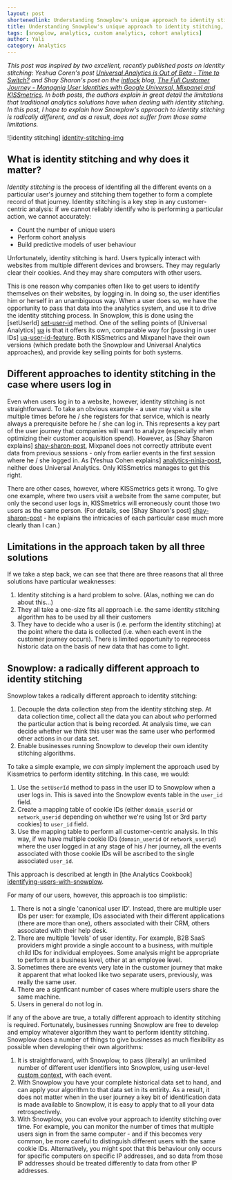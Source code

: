 ```yaml
---
layout: post
shortenedlink: Understanding Snowplow's unique approach to identity stitching
title: Understanding Snowplow's unique approach to identity stitching, including comparisons with Universal Analytics, Kissmetrics and Mixpanel
tags: [snowplow, analytics, custom analytics, cohort analytics]
author: Yali
category: Analytics
---
```


*This post was inspired by two excellent, recently published posts on identity stitching: Yeshua Coren's post [Universal Analytics is Out of Beta - Time to Switch?][analytics-ninja-post] and Shay Sharon's post on the [intlock][intlock] blog, [The Full Customer Journey - Managnig User Identities with Google Universal, Mixpanel and KISSmetrics][shay-sharon-post]. In both posts, the authors explain in great detail the limitations that traditional analytics solutions have when dealing with identity stitching. In this post, I hope to explain how Snowplow's approach to identity stitching is radically different, and as a result, does not suffer from those same limitations.*

![identity stitching] [identity-stitching-img]

## What is identity stitching and why does it matter?

*Identity stitching* is the process of identifing all the different events on a particular user's journey and stitching them together to form a complete record of that journey. Identity stitching is a key step in any customer-centric analysis: if we cannot reliably identify who is performing a particular action, we cannot accurately:

* Count the number of unique users 
* Perform cohort analysis 
* Build predictive models of user behaviour 

Unfortunately, identity stitching is hard. Users typically interact with websites from multiple different devices and browsers. They may regularly clear their cookies. And they may share computers with other users.

This is one reason why companies often like to get users to identify themselves on their websites, by logging in. In doing so, the user identifies him or herself in an unambiguous way. When a user does so, we have the opportunity to pass that data into the analytics system, and use it to drive the identity stitching process. In Snowplow, this is done using the [setUserId] [set-user-id] method. One of the selling points of [Universal Analytics] [ua] is that it offers its own, comparable way for [passing in user IDs] [ua-user-id-feature]. Both KISSmetrics and Mixpanel have their own versions (which predate both the Snowplow and Universal Analytics approaches), and provide key selling points for both systems.

<!--more-->

## Different approaches to identity stitching in the case where users log in

Even when users log in to a website, however, identity stitching is not straightforward. To take an obvious example - a user may visit a site multiple times before he / she registers for that service, which is nearly always a prerequisite before he / she can log in. This represents a key part of the user journey that companies will want to analyze (especially when optimizing their customer acquisition spend). However, as [Shay Sharon explains] [shay-sharon-post], Mixpanel does not correctly attribute event data from previous sessions - only from earlier events in the first session where he / she logged in. As [Yeshua Cohen explains] [analytics-ninja-post], neither does Universal Analytics. Only KISSmetrics manages to get this right.

There are other cases, however, where KISSmetrics gets it wrong. To give one example, where two users visit a website from the same computer, but only the second user logs in, KISSmetrics will erroneously count those two users as the same person. (For details, see [Shay Sharon's post] [shay-sharon-post] - he explains the intricacies of each particular case much more clearly than I can.)

## Limitations in the approach taken by all three solutions

If we take a step back, we can see that there are three reasons that all three solutions have particular weaknesses:

1. Identity stitching is a hard problem to solve. (Alas, nothing we can do about this...)
2. They all take a one-size fits all approach i.e. the same identity stitching algorithm has to be used by all their customers
3. They have to decide who a user is (i.e. perform the identity stitching) at the point where the data is collected (i.e. when each event in the customer journey occurs). There is limited opportunity to reprocess historic data on the basis of new data that has come to light.

## Snowplow: a radically different approach to identity stitching

Snowplow takes a radically different approach to identity stitching:

1. Decouple the data collection step from the identity stitching step. At data collection time, collect all the data you can about *who* performed the particular action that is being recorded. At analysis time, we can decide whether we think this user was the same user who performed other actions in our data set.
2. Enable businesses running Snowplow to develop their own identity stitching algorithms. 

To take a simple example, we *can* simply implement the approach used by Kissmetrics to perform identity stitching. In this case, we would:

1. Use the `setUserId` method to pass in the user ID to Snowplow when a user logs in. This is saved into the Snowplow events table in the `user_id` field.
2. Create a mapping table of cookie IDs (either `domain_userid` or `network_userid` depending on whether we're using 1st or 3rd party cookies) to `user_id` field.
3. Use the mapping table to perform all customer-centric analysis. In this way, if we have multiple cookie IDs (`domain_userid` or `network_userid`) where the user logged in at any stage of his / her journey, all the events associated with those cookie IDs will be ascribed to the single associated `user_id`.

This approach is described at length in [the Analytics Cookbook] [identifying-users-with-snowplow].

For many of our users, however, this approach is too simplistic:

1. There is not a single 'canonical user ID'. Instead, there are multiple user IDs per user: for example, IDs associated with their different applications (there are more than one), others associated with their CRM, others associated with their help desk.
2. There are multiple 'levels' of user identity. For example, B2B SaaS providers might provide a single account to a business, with multiple child IDs for individual employees. Some analysis might be appropriate to perform at a business level, other at an employee level.
3. Sometimes there are events very late in the customer journey that make it apparent that what looked like two separate users, previously, was really the same user.
4. There are a signficant number of cases where multiple users share the same machine.
5. Users in general do not log in. 

If any of the above are true, a totally different approach to identity stitching is required. Fortunately, businesses running Snowplow are free to develop and employ whatever algorithm they want to perform identity stitching. Snowplow does a number of things to give businesses as much flexibility as possible when developing their own algorithms:

1. It is straightforward, with Snowplow, to pass (literally) an unlimited number of different user identifiers into Snowplow, using user-level [custom context][custom-contexts], with each event.
2. With Snowplow you have your complete historical data set to hand, and can apply your algorithm to that data set in its entirity. As a result, it does not matter when in the user journey a key bit of identification data is made available to Snowplow, it is easy to apply that to all your data retrospectively.
3. With Snowplow, you can evolve your approach to identity stitching over time. For example, you can monitor the number of times that multiple users sign in from the same computer - and if this becomes very common, be more careful to distinguish different users with the same cookie IDs. Alternatively, you might spot that this behaviour only occurs for specific computers on specific IP addresses, and so data from those IP addresses should be treated differently to data from other IP addresses.

[analytics-ninja-post]: http://www.analytics-ninja.com/blog/2014/04/googles-universal-analytics-out-of-beta.html
[shay-sharon-post]: http://blog.intlock.com/full-customer-journey-part-iimanaging-user-identities-google-universal-mixpanel-kissmetrics/
[intlock]: http://www.intlock.com/
[identity-stitching-img]: /assets/img/blog/2014/04/identity-stitching.png
[ua]: https://support.google.com/analytics/answer/2790010
[ua-user-id-feature]: https://support.google.com/analytics/answer/3123663?hl=en&ref_topic=3123660
[set-user-id]: https://github.com/snowplow/snowplow/wiki/1-General-parameters-for-the-Javascript-tracker#user-id
[identifying-users-with-snowplow]: http://snowplowanalytics.com/analytics/customer-analytics/identifying-users.html
[custom-contexts]: http://snowplowanalytics.com/blog/2014/01/27/snowplow-custom-contexts-guide/